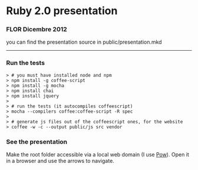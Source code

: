 # Ruby 2.0 presentation
### FLOR Dicembre 2012

you can find the presentation source in public/presentation.mkd

---

### Run the tests

    > # you must have installed node and npm
    > npm install -g coffee-script
    > npm install -g mocha
    > npm install chai
    > npm install jquery
    >
    > # run the tests (it autocompiles coffeescript)
    > mocha --compilers coffee:coffee-script -R spec
    >
    > # generate js files out of the coffeescript ones, for the website
    > coffee -w -c --output public/js src vendor

### See the presentation

Make the root folder accessible via a local web domain (I use [Pow](pow.cx)). Open it in a browser and use the arrows to navigate.
